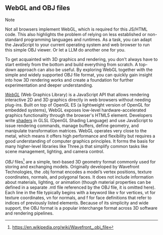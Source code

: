 
## WebGL and OBJ files

> [!NOTE]  
> Not all browsers implement WebGL, which is required for this JS/HTML code. This also
> highlights the problem of relying on less established or non-standard programming
> languages and runtimes. As a task, you can adapt the JavaScript to your current
> operating system and web browser to run this simple OBJ viewer. Or let a LLM
> do another one for you.

To get acquainted with 3D graphics and rendering, you don't always have to start entirely from the bottom
and build everything from scratch. A top-down approach can also be useful. By exploring WebGL together
with the simple and widely supported OBJ file format, you can quickly gain insight into how 3D rendering
works and create a foundation for further experimentation and deeper understanding.

*[WebGL](./WEBGL.md)* (Web Graphics Library) is a JavaScript API that allows rendering interactive 2D
and 3D graphics directly in web browsers without needing plug-ins. Built on top of OpenGL ES (a lightweight
version of OpenGL for embedded systems), WebGL exposes low-level hardware-accelerated graphics functionality
through the browser's HTML5 <canvas> element. Developers write [shaders](./SHADER.md) in GLSL
(OpenGL Shading Language) and use JavaScript to issue rendering commands, manage buffers, define geometry,
and manipulate transformation matrices. WebGL operates very close to the metal, which means it offers
high performance and flexibility but requires a good understanding of computer graphics principles.
It forms the basis for many higher-level libraries like Three.js that simplify common tasks like scene
management, lighting, and camera control.

*OBJ* files[^obj] are a simple, text-based 3D geometry format commonly used for storing and exchanging models.
Originally developed by Wavefront Technologies, the .obj format encodes a model’s vertex positions,
texture coordinates, normals, and polygonal faces. It does not include information about materials,
lighting, or animation (though material properties can be defined in a separate .mtl file referenced
by the OBJ file, it is omitted here). Each line in the file typically begins with a keyword like v
for vertices, vt for texture coordinates, vn for normals, and f for face definitions that refer to
indices of previously listed elements. Because of its simplicity and wide support, the OBJ format is a
popular interchange format across 3D software and rendering pipelines.

[^obj]: https://en.wikipedia.org/wiki/Wavefront_.obj_file
